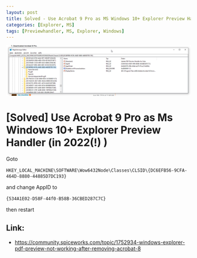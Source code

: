 ```yaml
---
layout: post
title: Solved - Use Acrobat 9 Pro as MS Windows 10+ Explorer Preview Handler in 2022
categories: [Explorer, MS]
tags: [Previewhandler, MS, Explorer, Windows]
--- 
```

![](../pics/20230707150114_regedit_acrobatPro.png)
# [Solved] Use Acrobat 9 Pro as Ms Windows 10+ Explorer Preview Handler (in 2022(!) )

Goto

    HKEY_LOCAL_MACHINE\SOFTWARE\Wow6432Node\Classes\CLSID\{DC6EFB56-9CFA-464D-8880-44885D7DC193}

and change 
    AppID
to

    {534A1E02-D58F-44f0-B58B-36CBED287C7C}

then restart

## Link: 

- <https://community.spiceworks.com/topic/1752934-windows-explorer-pdf-preview-not-working-after-removing-acrobat-8>
